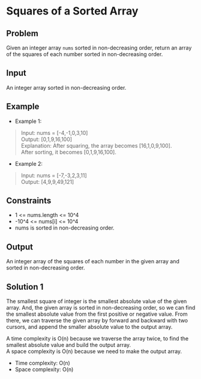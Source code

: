 # Squares of a Sorted Array

## Problem

Given an integer array `nums` sorted in non-decreasing order, return an array of the squares of each number sorted in non-decreasing order.

## Input

An integer array sorted in non-decreasing order.

## Example

- Example 1:

>Input: nums = [-4,-1,0,3,10]  
Output: [0,1,9,16,100]  
Explanation: After squaring, the array becomes [16,1,0,9,100].  
After sorting, it becomes [0,1,9,16,100].

- Example 2:

>Input: nums = [-7,-3,2,3,11]  
Output: [4,9,9,49,121]

## Constraints

- 1 <= nums.length <= 10^4
- -10^4 <= nums[i] <= 10^4
- nums is sorted in non-decreasing order.

## Output

An integer array of the squares of each number in the given array and sorted in non-decreasing order.

## Solution 1

The smallest square of integer is the smallest absolute value of the given array. And,
the given array is sorted in non-decreasing order, so we can find the smallest absolute
value from the first positive or negative value. From there, we can traverse the given
array by forward and backward with two cursors, and append the smaller absolute value to
the output array.

A time complexity is O(n) because we traverse the array twice, to find the smallest
absolute value and build the output array.  
A space complexity is O(n) because we need to make the output array.

- Time complexity: O(n)
- Space complexity: O(n)
